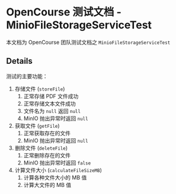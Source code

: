 # OpenCourse 测试文档 - MinioFileStorageServiceTest

本文档为 OpenCourse 团队测试文档之 `MinioFileStorageServiceTest`

## Details

测试的主要功能：

1. 存储文件 (`storeFile`)
   1. 正常存储 PDF 文件成功
   2. 正常存储文本文件成功
   3. 文件名为 `null` 返回 `null`
   4. MinIO 抛出异常时返回 `null`
2. 获取文件 (`getFile`)
   1. 正常获取存在的文件
   2. MinIO 抛出异常时返回 `null`
3. 删除文件 (`deleteFile`)
   1. 正常删除存在的文件
   2. MinIO 抛出异常时返回 `false`
4. 计算文件大小 (`calculateFileSizeMB`)
   1. 计算各种文件大小的 MB 值
   2. 计算大文件的 MB 值
